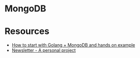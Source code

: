 # MongoDB

# Resources

- [How to start with Golang + MongoDB and hands on example](https://github.com/mongodb-university/atlas_starter_go/tree/master)
- [Newsletter - A personal project](https://github.com/perebaj/newsletter)
